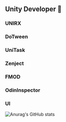 ## Unity Developer 👋

### UNIRX
### DoTween
### UniTask
### Zenject
### FMOD
### OdinInspector
### UI 

![Anurag's GitHub stats](https://github-readme-stats.vercel.app/api?username=JosephEFIR&show_icons=true&theme=cobalt)
<!--
**JosephEFIR/JosephEFIR** is a ✨ _special_ ✨ repository because its `README.md` (this file) appears on your GitHub profile.

Here are some ideas to get you started:

- 🔭 Unity Developer 
